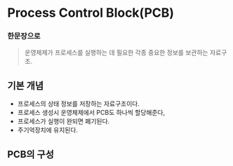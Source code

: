 # Process Control Block(PCB)
### 한문장으로
  > 운영체제가 프로세스를 실행하는 데 필요한 각종 중요한 정보를 보관하는 자료구조.
## 기본 개념
  * 프로세스의 상태 정보를 저장하는 자료구조이다.
  * 프로세스 생성시 운영체제에서 PCB도 하나씩 할당해준다,
  * 프로세스가 실행이 완되면 폐기된다.
  * 주기억장치에 유지된다.
## PCB의 구성



  


